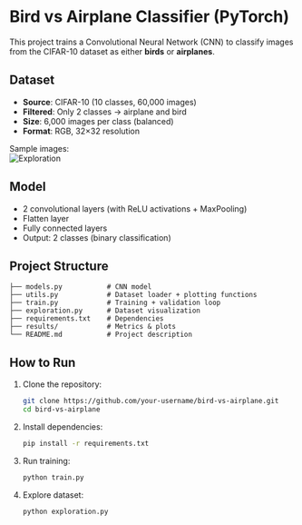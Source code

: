 # Bird vs Airplane Classifier (PyTorch)

This project trains a Convolutional Neural Network (CNN) to classify images from the CIFAR-10 dataset as either **birds** or **airplanes**.

## Dataset

- **Source**: CIFAR-10 (10 classes, 60,000 images)  
- **Filtered**: Only 2 classes → airplane and bird 
- **Size**: 6,000 images per class (balanced)  
- **Format**: RGB, 32×32 resolution  

Sample images:  
![Exploration](results/exploration.png)

## Model

- 2 convolutional layers (with ReLU activations + MaxPooling)  
- Flatten layer  
- Fully connected layers  
- Output: 2 classes (binary classification)  

## Project Structure

```
├── models.py           # CNN model
├── utils.py            # Dataset loader + plotting functions
├── train.py            # Training + validation loop
├── exploration.py      # Dataset visualization
├── requirements.txt    # Dependencies
├── results/            # Metrics & plots
└── README.md           # Project description
```

## How to Run

1. Clone the repository:
   ```bash
   git clone https://github.com/your-username/bird-vs-airplane.git
   cd bird-vs-airplane
   ```

2. Install dependencies:
   ```bash
   pip install -r requirements.txt
   ```

3. Run training:
   ```bash
   python train.py
   ```

4. Explore dataset:
   ```bash
   python exploration.py
   ```